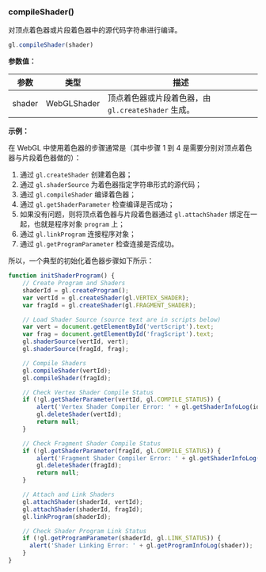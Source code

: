 ### compileShader()

对顶点着色器或片段着色器中的源代码字符串进行编译。

```js
gl.compileShader(shader)
```

**参数值：**

|参数|类型|描述|
|-|-|-|
|shader|WebGLShader|顶点着色器或片段着色器，由 `gl.createShader` 生成。|

**示例：**

在 WebGL 中使用着色器的步骤通常是（其中步骤 1 到 4 是需要分别对顶点着色器与片段着色器做的）：

1. 通过 `gl.createShader` 创建着色器；
2. 通过 `gl.shaderSource` 为着色器指定字符串形式的源代码；
3. 通过 `gl.compileShader` 编译着色器；
4. 通过 `gl.getShaderParameter` 检查编译是否成功；
5. 如果没有问题，则将顶点着色器与片段着色器通过 `gl.attachShader` 绑定在一起，也就是程序对象 `program` 上；
6. 通过 `gl.linkProgram` 连接程序对象；
7. 通过 `gl.getProgramParameter` 检查连接是否成功。

所以，一个典型的初始化着色器步骤如下所示：

```js
function initShaderProgram() {
    // Create Program and Shaders
    shaderId = gl.createProgram();
    var vertId = gl.createShader(gl.VERTEX_SHADER);
    var fragId = gl.createShader(gl.FRAGMENT_SHADER);

    // Load Shader Source (source text are in scripts below)
    var vert = document.getElementById('vertScript').text;
    var frag = document.getElementById('fragScript').text;
    gl.shaderSource(vertId, vert);
    gl.shaderSource(fragId, frag);

    // Compile Shaders
    gl.compileShader(vertId);
    gl.compileShader(fragId);

    // Check Vertex Shader Compile Status
    if (!gl.getShaderParameter(vertId, gl.COMPILE_STATUS)) {
        alert('Vertex Shader Compiler Error: ' + gl.getShaderInfoLog(id));
        gl.deleteShader(vertId);
        return null;
    }

    // Check Fragment Shader Compile Status
    if (!gl.getShaderParameter(fragId, gl.COMPILE_STATUS)) {
        alert('Fragment Shader Compiler Error: ' + gl.getShaderInfoLog(id));
        gl.deleteShader(fragId);
        return null;
    }

    // Attach and Link Shaders
    gl.attachShader(shaderId, vertId);
    gl.attachShader(shaderId, fragId);
    gl.linkProgram(shaderId);

    // Check Shader Program Link Status
    if (!gl.getProgramParameter(shaderId, gl.LINK_STATUS)) {
      alert('Shader Linking Error: ' + gl.getProgramInfoLog(shader));
    }
}
```

